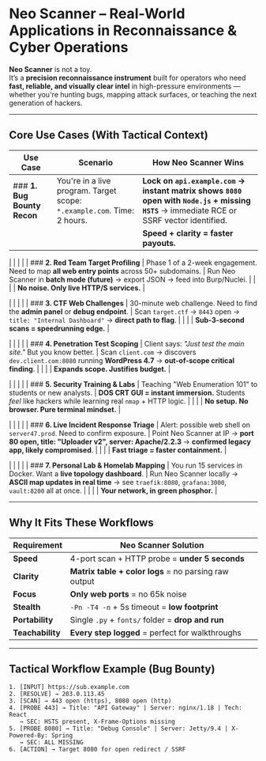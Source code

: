# Neo Scanner – Real-World Applications in Reconnaissance & Cyber Operations

**Neo Scanner** is not a toy.  
It’s a **precision reconnaissance instrument** built for operators who need **fast, reliable, and visually clear intel** in high-pressure environments — whether you're hunting bugs, mapping attack surfaces, or teaching the next generation of hackers.

---

## Core Use Cases (With Tactical Context)

| Use Case | Scenario | How Neo Scanner Wins |
|--------|----------|----------------------|
| ### **1. Bug Bounty Recon** | You're in a live program. Target scope: `*.example.com`. Time: 2 hours. | **Lock on `api.example.com` → instant matrix shows `8080` open with `Node.js` + missing `HSTS`** → immediate RCE or SSRF vector identified. |
| | | **Speed + clarity = faster payouts.** |

| | | |
| ### **2. Red Team Target Profiling** | Phase 1 of a 2-week engagement. Need to map **all web entry points** across 50+ subdomains. | Run Neo Scanner in **batch mode (future)** → export JSON → feed into Burp/Nuclei. |
| | | **No noise. Only live HTTP/S services.** |

| | | |
| ### **3. CTF Web Challenges** | 30-minute web challenge. Need to find the **admin panel** or **debug endpoint**. | Scan `target.ctf` → `8443` open → `title: "Internal Dashboard"` → **direct path to flag**. |
| | | **Sub-3-second scans = speedrunning edge.** |

| | | |
| ### **4. Penetration Test Scoping** | Client says: *"Just test the main site."* But you know better. | Scan `client.com` → discovers `dev.client.com:8080` running **WordPress 4.7** → **out-of-scope critical finding**. |
| | | **Expands scope. Justifies budget.** |

| | | |
| ### **5. Security Training & Labs** | Teaching "Web Enumeration 101" to students or new analysts. | **DOS CRT GUI = instant immersion.** Students *feel* like hackers while learning real `nmap` + HTTP logic. |
| | | **No setup. No browser. Pure terminal mindset.** |

| | | |
| ### **6. Live Incident Response Triage** | Alert: possible web shell on `server47.prod`. Need to confirm exposure. | Point Neo Scanner at IP → **port 80 open, title: "Uploader v2", server: Apache/2.2.3** → **confirmed legacy app, likely compromised**. |
| | | **Fast triage = faster containment.** |

| | | |
| ### **7. Personal Lab & Homelab Mapping** | You run 15 services in Docker. Want a **live topology dashboard**. | Run Neo Scanner locally → **ASCII map updates in real time** → see `traefik:8080`, `grafana:3000`, `vault:8200` all at once. |
| | | **Your network, in green phosphor.** |

---

## Why It Fits These Workflows

| Requirement | Neo Scanner Solution |
|-----------|---------------------|
| **Speed** | 4-port scan + HTTP probe = **under 5 seconds** |
| **Clarity** | **Matrix table + color logs** = no parsing raw output |
| **Focus** | **Only web ports** = no 65k noise |
| **Stealth** | `-Pn -T4 -n` + 5s timeout = **low footprint** |
| **Portability** | Single `.py` + `fonts/` folder = **drop and run** |
| **Teachability** | **Every step logged** = perfect for walkthroughs |

---

## Tactical Workflow Example (Bug Bounty)

```text
1. [INPUT] https://sub.example.com
2. [RESOLVE] → 203.0.113.45
3. [SCAN] → 443 open (https), 8080 open (http)
4. [PROBE 443] → Title: "API Gateway" | Server: nginx/1.18 | Tech: React
   → SEC: HSTS present, X-Frame-Options missing
5. [PROBE 8080] → Title: "Debug Console" | Server: Jetty/9.4 | X-Powered-By: Spring
   → SEC: ALL MISSING
6. [ACTION] → Target 8080 for open redirect / SSRF
